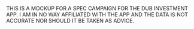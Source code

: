 THIS IS A MOCKUP FOR A SPEC CAMPAIGN FOR THE DUB INVESTMENT APP. I AM IN NO WAY AFFILIATED WITH THE APP AND THE DATA IS NOT ACCURATE NOR SHOULD IT BE TAKEN AS ADVICE.
